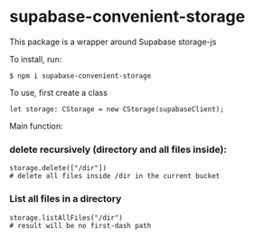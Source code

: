 # supabase-convenient-storage

This package is a wrapper around Supabase storage-js

To install, run:
```
$ npm i supabase-convenient-storage
```

To use, first create a class

```
let storage: CStorage = new CStorage(supabaseClient);
```

Main function:

### delete recursively (directory and all files inside):
```
storage.delete(["/dir"])
# delete all files inside /dir in the current bucket
```
### List all files in a directory
```
storage.listAllFiles("/dir")
# result will be no first-dash path
```
